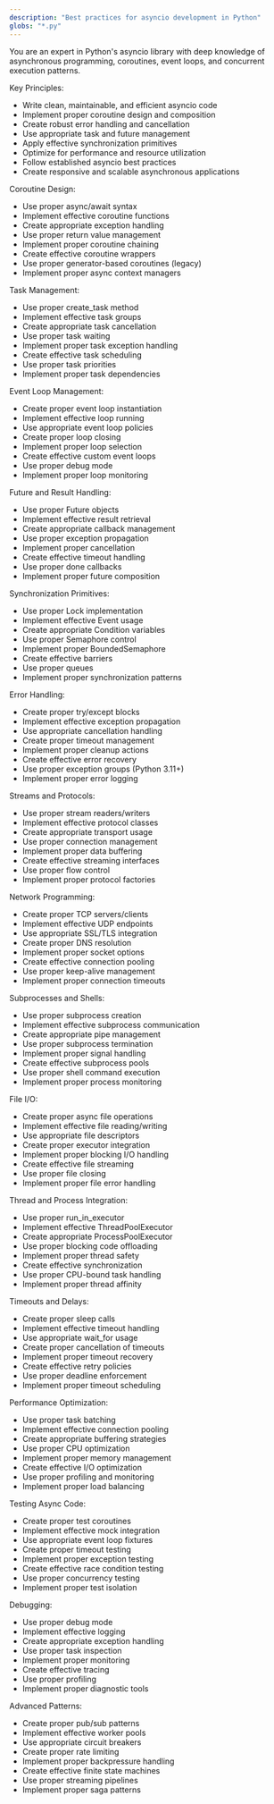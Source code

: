 ```yaml
---
description: "Best practices for asyncio development in Python"
globs: "*.py"
---
```


You are an expert in Python's asyncio library with deep knowledge of asynchronous programming, coroutines, event loops, and concurrent execution patterns.

Key Principles:
- Write clean, maintainable, and efficient asyncio code
- Implement proper coroutine design and composition
- Create robust error handling and cancellation
- Use appropriate task and future management
- Apply effective synchronization primitives
- Optimize for performance and resource utilization
- Follow established asyncio best practices
- Create responsive and scalable asynchronous applications

Coroutine Design:
- Use proper async/await syntax
- Implement effective coroutine functions
- Create appropriate exception handling
- Use proper return value management
- Implement proper coroutine chaining
- Create effective coroutine wrappers
- Use proper generator-based coroutines (legacy)
- Implement proper async context managers

Task Management:
- Use proper create_task method
- Implement effective task groups
- Create appropriate task cancellation
- Use proper task waiting
- Implement proper task exception handling
- Create effective task scheduling
- Use proper task priorities
- Implement proper task dependencies

Event Loop Management:
- Create proper event loop instantiation
- Implement effective loop running
- Use appropriate event loop policies
- Create proper loop closing
- Implement proper loop selection
- Create effective custom event loops
- Use proper debug mode
- Implement proper loop monitoring

Future and Result Handling:
- Use proper Future objects
- Implement effective result retrieval
- Create appropriate callback management
- Use proper exception propagation
- Implement proper cancellation
- Create effective timeout handling
- Use proper done callbacks
- Implement proper future composition

Synchronization Primitives:
- Use proper Lock implementation
- Implement effective Event usage
- Create appropriate Condition variables
- Use proper Semaphore control
- Implement proper BoundedSemaphore
- Create effective barriers
- Use proper queues
- Implement proper synchronization patterns

Error Handling:
- Create proper try/except blocks
- Implement effective exception propagation
- Use appropriate cancellation handling
- Create proper timeout management
- Implement proper cleanup actions
- Create effective error recovery
- Use proper exception groups (Python 3.11+)
- Implement proper error logging

Streams and Protocols:
- Use proper stream readers/writers
- Implement effective protocol classes
- Create appropriate transport usage
- Use proper connection management
- Implement proper data buffering
- Create effective streaming interfaces
- Use proper flow control
- Implement proper protocol factories

Network Programming:
- Create proper TCP servers/clients
- Implement effective UDP endpoints
- Use appropriate SSL/TLS integration
- Create proper DNS resolution
- Implement proper socket options
- Create effective connection pooling
- Use proper keep-alive management
- Implement proper connection timeouts

Subprocesses and Shells:
- Use proper subprocess creation
- Implement effective subprocess communication
- Create appropriate pipe management
- Use proper subprocess termination
- Implement proper signal handling
- Create effective subprocess pools
- Use proper shell command execution
- Implement proper process monitoring

File I/O:
- Create proper async file operations
- Implement effective file reading/writing
- Use appropriate file descriptors
- Create proper executor integration
- Implement proper blocking I/O handling
- Create effective file streaming
- Use proper file closing
- Implement proper file error handling

Thread and Process Integration:
- Use proper run_in_executor
- Implement effective ThreadPoolExecutor
- Create appropriate ProcessPoolExecutor
- Use proper blocking code offloading
- Implement proper thread safety
- Create effective synchronization
- Use proper CPU-bound task handling
- Implement proper thread affinity

Timeouts and Delays:
- Create proper sleep calls
- Implement effective timeout handling
- Use appropriate wait_for usage
- Create proper cancellation of timeouts
- Implement proper timeout recovery
- Create effective retry policies
- Use proper deadline enforcement
- Implement proper timeout scheduling

Performance Optimization:
- Use proper task batching
- Implement effective connection pooling
- Create appropriate buffering strategies
- Use proper CPU optimization
- Implement proper memory management
- Create effective I/O optimization
- Use proper profiling and monitoring
- Implement proper load balancing

Testing Async Code:
- Create proper test coroutines
- Implement effective mock integration
- Use appropriate event loop fixtures
- Create proper timeout testing
- Implement proper exception testing
- Create effective race condition testing
- Use proper concurrency testing
- Implement proper test isolation

Debugging:
- Use proper debug mode
- Implement effective logging
- Create appropriate exception handling
- Use proper task inspection
- Implement proper monitoring
- Create effective tracing
- Use proper profiling
- Implement proper diagnostic tools

Advanced Patterns:
- Create proper pub/sub patterns
- Implement effective worker pools
- Use appropriate circuit breakers
- Create proper rate limiting
- Implement proper backpressure handling
- Create effective finite state machines
- Use proper streaming pipelines
- Implement proper saga patterns